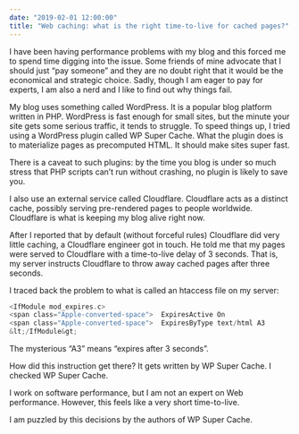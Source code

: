 ```yaml
---
date: "2019-02-01 12:00:00"
title: "Web caching: what is the right time-to-live for cached pages?"
---
```




I have been having performance problems with my blog and this forced me to spend time digging into the issue. Some friends of mine advocate that I should just &ldquo;pay someone&rdquo; and they are no doubt right that it would be the economical and strategic choice. Sadly, though I am eager to pay for experts, I am also a nerd and I like to find out why things fail.

My blog uses something called WordPress. It is a popular blog platform written in PHP. WordPress is fast enough for small sites, but the minute your site gets some serious traffic, it tends to struggle. To speed things up, I tried using a WordPress plugin called WP Super Cache. What the plugin does is to materialize pages as precomputed HTML. It should make sites super fast.

There is a caveat to such plugins: by the time you blog is under so much stress that PHP scripts can&rsquo;t run without crashing, no plugin is likely to save you.

I also use an external service called Cloudflare. Cloudflare acts as a distinct cache, possibly serving pre-rendered pages to people worldwide. Cloudflare is what is keeping my blog alive right now.

After I reported that by default (without forceful rules) Cloudflare did very little caching, a Cloudflare engineer got in touch. He told me that my pages were served to Cloudflare with a time-to-live delay of 3 seconds. That is, my server instructs Cloudflare to throw away cached pages after three seconds.

I traced back the problem to what is called an htaccess file on my server:
```C
<IfModule mod_expires.c>
<span class="Apple-converted-space">  ExpiresActive On
<span class="Apple-converted-space">  ExpiresByType text/html A3
&lt;/IfModule&gt;
```


The mysterious &ldquo;A3&rdquo; means &ldquo;expires after 3 seconds&rdquo;.

How did this instruction get there? It gets written by WP Super Cache. I checked WP Super Cache.

I work on software performance, but I am not an expert on Web performance. However, this feels like a very short time-to-live.

I am puzzled by this decisions by the authors of WP Super Cache.

